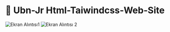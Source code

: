 # 📣 Ubn-Jr Html-Taiwindcss-Web-Site
![Ekran Alıntısı1](https://user-images.githubusercontent.com/109678256/227743125-eb9e8f3c-844d-44c3-8753-6e811ff50d2c.PNG)
![Ekran Alıntısı 2](https://user-images.githubusercontent.com/109678256/227743921-abca8507-47ee-4925-8ff6-36069ed60fa7.PNG)
